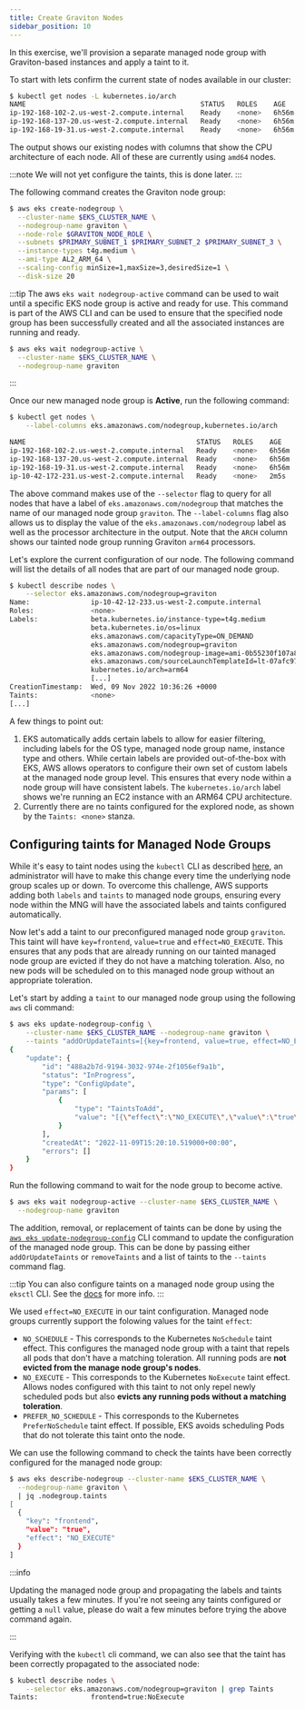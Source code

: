 ```yaml
---
title: Create Graviton Nodes
sidebar_position: 10
---
```


In this exercise, we'll provision a separate managed node group with Graviton-based instances and apply a taint to it.

To start with lets confirm the current state of nodes available in our cluster:

```bash
$ kubectl get nodes -L kubernetes.io/arch
NAME                                           STATUS   ROLES    AGE     VERSION                ARCH
ip-192-168-102-2.us-west-2.compute.internal    Ready    <none>   6h56m   vVAR::KUBERNETES_NODE_VERSION    amd64
ip-192-168-137-20.us-west-2.compute.internal   Ready    <none>   6h56m   vVAR::KUBERNETES_NODE_VERSION    amd64
ip-192-168-19-31.us-west-2.compute.internal    Ready    <none>   6h56m   vVAR::KUBERNETES_NODE_VERSION    amd64
```

The output shows our existing nodes with columns that show the CPU architecture of each node. All of these are currently using `amd64` nodes.

:::note
We will not yet configure the taints, this is done later.
:::

The following command creates the Graviton node group:

```bash timeout=600 hook=configure-taints
$ aws eks create-nodegroup \
  --cluster-name $EKS_CLUSTER_NAME \
  --nodegroup-name graviton \
  --node-role $GRAVITON_NODE_ROLE \
  --subnets $PRIMARY_SUBNET_1 $PRIMARY_SUBNET_2 $PRIMARY_SUBNET_3 \
  --instance-types t4g.medium \
  --ami-type AL2_ARM_64 \
  --scaling-config minSize=1,maxSize=3,desiredSize=1 \
  --disk-size 20
```

:::tip
The aws `eks wait nodegroup-active` command can be used to wait until a specific EKS node group is active and ready for use. This command is part of the AWS CLI and can be used to ensure that the specified node group has been successfully created and all the associated instances are running and ready.

```bash wait=30 timeout=300
$ aws eks wait nodegroup-active \
  --cluster-name $EKS_CLUSTER_NAME \
  --nodegroup-name graviton
```

:::

Once our new managed node group is **Active**, run the following command:

```bash
$ kubectl get nodes \
    --label-columns eks.amazonaws.com/nodegroup,kubernetes.io/arch

NAME                                          STATUS   ROLES    AGE    VERSION               NODEGROUP   ARCH
ip-192-168-102-2.us-west-2.compute.internal   Ready    <none>   6h56m  vVAR::KUBERNETES_NODE_VERSION   default     amd64
ip-192-168-137-20.us-west-2.compute.internal  Ready    <none>   6h56m  vVAR::KUBERNETES_NODE_VERSION   default     amd64
ip-192-168-19-31.us-west-2.compute.internal   Ready    <none>   6h56m  vVAR::KUBERNETES_NODE_VERSION   default     amd64
ip-10-42-172-231.us-west-2.compute.internal   Ready    <none>   2m5s   vVAR::KUBERNETES_NODE_VERSION   graviton    arm64
```

The above command makes use of the `--selector` flag to query for all nodes that have a label of `eks.amazonaws.com/nodegroup` that matches the name of our managed node group `graviton`. The `--label-columns` flag also allows us to display the value of the `eks.amazonaws.com/nodegroup` label as well as the processor architecture in the output. Note that the `ARCH` column shows our tainted node group running Graviton `arm64` processors.

Let's explore the current configuration of our node. The following command will list the details of all nodes that are part of our managed node group.

```bash
$ kubectl describe nodes \
    --selector eks.amazonaws.com/nodegroup=graviton
Name:               ip-10-42-12-233.us-west-2.compute.internal
Roles:              <none>
Labels:             beta.kubernetes.io/instance-type=t4g.medium
                    beta.kubernetes.io/os=linux
                    eks.amazonaws.com/capacityType=ON_DEMAND
                    eks.amazonaws.com/nodegroup=graviton
                    eks.amazonaws.com/nodegroup-image=ami-0b55230f107a87100
                    eks.amazonaws.com/sourceLaunchTemplateId=lt-07afc97c4940b6622
                    kubernetes.io/arch=arm64
                    [...]
CreationTimestamp:  Wed, 09 Nov 2022 10:36:26 +0000
Taints:             <none>
[...]
```

A few things to point out:

1. EKS automatically adds certain labels to allow for easier filtering, including labels for the OS type, managed node group name, instance type and others. While certain labels are provided out-of-the-box with EKS, AWS allows operators to configure their own set of custom labels at the managed node group level. This ensures that every node within a node group will have consistent labels. The `kubernetes.io/arch` label shows we're running an EC2 instance with an ARM64 CPU architecture.
2. Currently there are no taints configured for the explored node, as shown by the `Taints: <none>` stanza.

## Configuring taints for Managed Node Groups

While it's easy to taint nodes using the `kubectl` CLI as described [here](https://kubernetes.io/docs/concepts/scheduling-eviction/taint-and-toleration/#concepts), an administrator will have to make this change every time the underlying node group scales up or down. To overcome this challenge, AWS supports adding both `labels` and `taints` to managed node groups, ensuring every node within the MNG will have the associated labels and taints configured automatically.

Now let's add a taint to our preconfigured managed node group `graviton`. This taint will have `key=frontend`, `value=true` and `effect=NO_EXECUTE`. This ensures that any pods that are already running on our tainted managed node group are evicted if they do not have a matching toleration. Also, no new pods will be scheduled on to this managed node group without an appropriate toleration.

Let's start by adding a `taint` to our managed node group using the following `aws` cli command:

```bash wait=20
$ aws eks update-nodegroup-config \
    --cluster-name $EKS_CLUSTER_NAME --nodegroup-name graviton \
    --taints "addOrUpdateTaints=[{key=frontend, value=true, effect=NO_EXECUTE}]"
{
    "update": {
        "id": "488a2b7d-9194-3032-974e-2f1056ef9a1b",
        "status": "InProgress",
        "type": "ConfigUpdate",
        "params": [
            {
                "type": "TaintsToAdd",
                "value": "[{\"effect\":\"NO_EXECUTE\",\"value\":\"true\",\"key\":\"frontend\"}]"
            }
        ],
        "createdAt": "2022-11-09T15:20:10.519000+00:00",
        "errors": []
    }
}
```

Run the following command to wait for the node group to become active.

```bash timeout=180
$ aws eks wait nodegroup-active --cluster-name $EKS_CLUSTER_NAME \
  --nodegroup-name graviton
```

The addition, removal, or replacement of taints can be done by using the [`aws eks update-nodegroup-config`](https://docs.aws.amazon.com/cli/latest/reference/eks/update-nodegroup-config.html) CLI command to update the configuration of the managed node group. This can be done by passing either `addOrUpdateTaints` or `removeTaints` and a list of taints to the `--taints` command flag.

:::tip
You can also configure taints on a managed node group using the `eksctl` CLI. See the [docs](https://eksctl.io/usage/nodegroup-taints/) for more info.
:::

We used `effect=NO_EXECUTE` in our taint configuration. Managed node groups currently support the folowing values for the taint `effect`:

- `NO_SCHEDULE` - This corresponds to the Kubernetes `NoSchedule` taint effect. This configures the managed node group with a taint that repels all pods that don't have a matching toleration. All running pods are **not evicted from the manage node group's nodes**.
- `NO_EXECUTE` - This corresponds to the Kubernetes `NoExecute` taint effect. Allows nodes configured with this taint to not only repel newly scheduled pods but also **evicts any running pods without a matching toleration**.
- `PREFER_NO_SCHEDULE` - This corresponds to the Kubernetes `PreferNoSchedule` taint effect. If possible, EKS avoids scheduling Pods that do not tolerate this taint onto the node.

We can use the following command to check the taints have been correctly configured for the managed node group:

```bash
$ aws eks describe-nodegroup --cluster-name $EKS_CLUSTER_NAME \
  --nodegroup-name graviton \
  | jq .nodegroup.taints
[
  {
    "key": "frontend",
    "value": "true",
    "effect": "NO_EXECUTE"
  }
]
```

:::info

Updating the managed node group and propagating the labels and taints usually takes a few minutes. If you're not seeing any taints configured or getting a `null` value, please do wait a few minutes before trying the above command again.

:::

Verifying with the `kubectl` cli command, we can also see that the taint has been correctly propagated to the associated node:

```bash
$ kubectl describe nodes \
    --selector eks.amazonaws.com/nodegroup=graviton | grep Taints
Taints:             frontend=true:NoExecute
```
